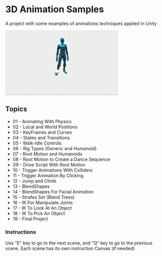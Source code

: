 # 3D Animation Samples

A project with some examples of animations techniques applied in Unity

![Animatios samples](out.gif)

## Topics

* 01 - Animating With Physics
* 02 - Local and World Positions
* 03 - KeyFrames and Curves
* 04 - States and Transitions
* 05 - Walk-Idle Controls
* 06 - Rig Types (Generic and Humanoid)
* 07 - Root Motion and Humanoids
* 08 - Root Motion to Create a Dance Sequence
* 09 - Drive Script With Root Motion
* 10 - Trigger Animations With Colliders
* 11 - Trigger Animation By Clicking
* 12 - Jump and Climb
* 13 - BlendShapes
* 14 - BlendShapes For Facial Animation
* 15 - Strafes Set (Blend Trees)
* 16 - IK For Manipulate Joints
* 17 - IK To Look At An Object
* 18 - IK To Pick An Object
* 19 - Final Project

### Instructions

Use "E" key to go to the next scene, and "Q" key to go to the previous scene. Each scene has its own instruction Canvas (if needed)